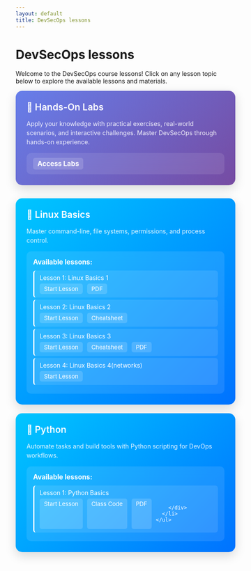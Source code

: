 ```yaml
---
layout: default
title: DevSecOps lessons
---
```


# DevSecOps lessons

Welcome to the DevSecOps course lessons! Click on any lesson topic below to explore the available lessons and materials.

<style>
.lesson-container {
    display: grid;
    grid-template-columns: repeat(auto-fit, minmax(300px, 1fr));
    gap: 20px;
    margin: 30px 0;
}
.lesson-card {
    background: linear-gradient(135deg, #00c6ff 0%, #0072ff 100%);
    border-radius: 15px;
    padding: 25px;
    color: white;
    transition: all 0.3s ease;
    box-shadow: 0 8px 25px rgba(0,0,0,0.15);
    position: relative;
    overflow: hidden;
}
.lesson-card:hover {
    transform: translateY(-5px);
    box-shadow: 0 15px 35px rgba(0,0,0,0.2);
}
.lesson-card h3 {
    margin: 0 0 15px 0;
    font-size: 1.5em;
    font-weight: 600;
}
.lesson-card p {
    margin: 0;
    opacity: 0.9;
    line-height: 1.5;
}
.lesson-files {
    background: rgba(255,255,255,0.1);
    border-radius: 10px;
    padding: 15px;
    margin-top: 15px;
    backdrop-filter: blur(10px);
}
.lesson-files h4 {
    margin: 0 0 10px 0;
    font-size: 1.1em;
    color: #fff;
}
.file-list {
    list-style: none;
    padding: 0;
    margin: 0;
}
.file-list li {
    padding: 8px 12px;
    margin: 5px 0;
    background: rgba(255,255,255,0.1);
    border-radius: 6px;
    border-left: 3px solid #fff;
    transition: all 0.2s ease;
}
.file-list li:hover {
    background: rgba(255,255,255,0.2);
    transform: translateX(5px);
}
.file-list a {
    color: white;
    text-decoration: none;
    display: block;
}
.file-list a:hover {
    text-decoration: underline;
}
.lesson-links {
    display: flex;
    gap: 10px;
    margin-top: 5px;
}
.btn-link {
    background: rgba(255,255,255,0.15);
    color: #fff;
    padding: 4px 10px;
    border-radius: 5px;
    text-decoration: none;
    font-size: 0.95em;
    transition: background 0.2s;
}
.btn-link:hover {
    background: rgba(255,255,255,0.3);
    text-decoration: underline;
}
</style>

<!-- Labs Card (Footer) -->
<div class="lesson-card" style="background: linear-gradient(135deg, #667eea 0%, #764ba2 100%);">
  <h3>🔬 Hands-On Labs</h3>
  <p>Apply your knowledge with practical exercises, real-world scenarios, and interactive challenges. Master DevSecOps through hands-on experience.</p>
  <div class="lesson-files">
    <a href="{{ site.baseurl }}/labs/" class="btn-link" style="font-size:1.1em; font-weight:bold;">Access Labs</a>
  </div>
</div>

<div class="lesson-container">

<!-- Linux Basics Card -->
<div class="lesson-card">
  <h3>🐧 Linux Basics</h3>
  <p>Master command-line, file systems, permissions, and process control.</p>
  <div class="lesson-files">
    <h4>Available lessons:</h4>
    <ul class="file-list">
      <li>
        <span>Lesson 1: Linux Basics 1</span>
        <div class="lesson-links">
          <a href="{{ site.baseurl }}/lessons/Linux-basics/01-linux-basics/" class="btn-link">Start Lesson</a>
          <a href="{{ site.baseurl }}/lessons/Linux-basics/01-linux-basics/lesson1.drawio.pdf" class="btn-link">PDF</a>
        </div>
      </li>
      <li>
        <span>Lesson 2: Linux Basics 2</span>
        <div class="lesson-links">
          <a href="{{ site.baseurl }}/lessons/Linux-basics/02-linux-basics/" class="btn-link">Start Lesson</a>
          <a href="{{ site.baseurl }}/lessons/Linux-basics/02-linux-basics/cheatsheet.md" class="btn-link">Cheatsheet</a>
        </div>
      </li>
      <li>
        <span>Lesson 3: Linux Basics 3</span>
        <div class="lesson-links">
          <a href="{{ site.baseurl }}/lessons/Linux-basics/03-linux-basics/" class="btn-link">Start Lesson</a>
          <a href="{{ site.baseurl }}/lessons/Linux-basics/03-linux-basics/cheatsheet.md" class="btn-link">Cheatsheet</a>
          <a href="{{ site.baseurl }}/lessons/Linux-basics/03-linux-basics/lesson3.drawio.pdf" class="btn-link">PDF</a>
        </div>
      </li>
      <li>
        <span>Lesson 4: Linux Basics 4(networks)</span>
        <div class="lesson-links">
          <a href="{{ site.baseurl }}/lessons/Linux-basics/04-linux-basics/" class="btn-link">Start Lesson</a>
        </div>
      </li>
    </ul>
  </div>
</div>

<!-- Python Card -->
<div class="lesson-card">
  <h3>🐍 Python</h3>
  <p>Automate tasks and build tools with Python scripting for DevOps workflows.</p>
  <div class="lesson-files">
    <h4>Available lessons:</h4>
    <ul class="file-list">
      <li>
        <span>Lesson 1: Python Basics</span>
        <div class="lesson-links">
          <a href="{{ site.baseurl }}/lessons/Python/05-python-lesson1.py/" class="btn-link">Start Lesson</a>
          <a href="https://github.com/hothaifa96/DevSecOps20/blob/main/lessons/Python/05-python-lesson1.py/class_code.py" class="btn-link">Class Code</a>
          <a href="{{ site.baseurl }}/lessons/Python/05-python-lesson1.py/python1.pdf" class="btn-link">PDF</a>

        </div>
      </li>
    </ul>

  </div>
</div>

</div>
